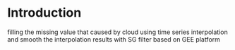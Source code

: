 # Introduction
filling the missing value that caused by cloud using time series interpolation and smooth the interpolation results with SG filter based on GEE platform
